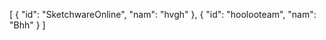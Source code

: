 [
   {
      "id": "SketchwareOnline",
      "nam": "hvgh"
   },
   {
      "id": "hoolooteam",
      "nam": "Bhh"
   }
]